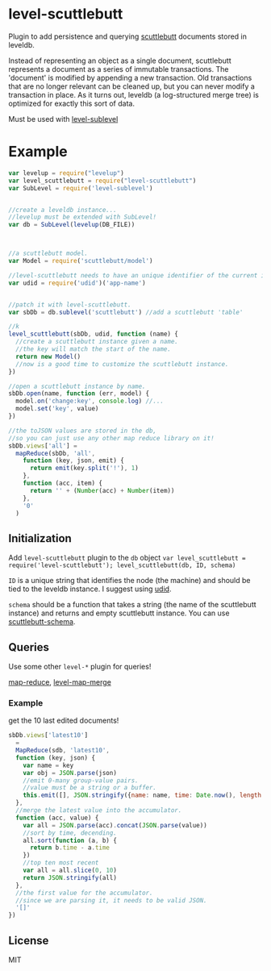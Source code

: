 # level-scuttlebutt

Plugin to add persistence and querying [scuttlebutt](https://github.com/scuttlebutt) documents
stored in leveldb.

Instead of representing an object as a single document, scuttlebutt represents a document as
a series of immutable transactions. The 'document' is modified by appending a new transaction.
Old transactions that are no longer relevant can be cleaned up, but you can never modify a
transaction in place. As it turns out, leveldb (a log-structured merge tree) is optimized for 
exactly this sort of data.

Must be used with [level-sublevel](https://github.com/dominictarr/level-sublevel)

# Example

``` js
var levelup = require("levelup")
var level_scuttlebutt = require("level-scuttlebutt")
var SubLevel = require('level-sublevel')


//create a leveldb instance...
//levelup must be extended with SubLevel!
var db = SubLevel(levelup(DB_FILE))



//a scuttlebutt model.
var Model = require('scuttlebutt/model')

//level-scuttlebutt needs to have an unique identifier of the current instance
var udid = require('udid')('app-name')


//patch it with level-scuttlebutt.
var sbDb = db.sublevel('scuttlebutt') //add a scuttlebutt 'table'

//k
level_scuttlebutt(sbDb, udid, function (name) {
  //create a scuttlebutt instance given a name.
  //the key will match the start of the name.
  return new Model()
  //now is a good time to customize the scuttlebutt instance.
})

//open a scuttlebutt instance by name.
sbDb.open(name, function (err, model) {
  model.on('change:key', console.log) //...
  model.set('key', value)
})

//the toJSON values are stored in the db,
//so you can just use any other map reduce library on it!
sbDb.views['all'] =
  mapReduce(sbDb, 'all', 
    function (key, json, emit) { 
      return emit(key.split('!'), 1)
    },
    function (acc, item) {
      return '' + (Number(acc) + Number(item))
    },
    '0'
  )

```

## Initialization

Add `level-scuttlebutt` plugin to the `db` object
`var level_scuttlebutt = require('level-scuttlebutt'); level_scuttlebutt(db, ID, schema)`

`ID` is a unique string that identifies the node (the machine) and should be 
tied to the leveldb instance.
I suggest using [udid](https://github.com/dominictarr/udid).

`schema` should be a function that takes a string (the name of the scuttlebutt instance)
and returns and empty scuttlebutt instance.
You can use [scuttlebutt-schema](https://github.com/dominictarr/scuttlebutt-schema).

## Queries

Use some other `level-*` plugin for queries!

[map-reduce](https://github.com/dominictarr/map-reduce), 
[level-map-merge](https://github.com/dominictarr/level-map-merge)

### Example

get the 10 last edited documents!

``` js
sbDb.views['latest10']
  = 
  MapReduce(sdb, 'latest10',
  function (key, json) {
    var name = key
    var obj = JSON.parse(json)
    //emit 0-many group-value pairs.
    //value must be a string or a buffer.
    this.emit([], JSON.stringify({name: name, time: Date.now(), length: obj.text.length}))
  },
  //merge the latest value into the accumulator.
  function (acc, value) {
    var all = JSON.parse(acc).concat(JSON.parse(value))
    //sort by time, decending.
    all.sort(function (a, b) {
      return b.time - a.time
    })
    //top ten most recent
    var all = all.slice(0, 10)
    return JSON.stringify(all)
  },
  //the first value for the accumulator.
  //since we are parsing it, it needs to be valid JSON.
  '[]'
})
```



## License

MIT
